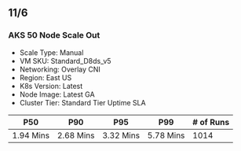 ## 11/6
### AKS 50 Node Scale Out
* Scale Type: Manual
* VM SKU: Standard_D8ds_v5
* Networking: Overlay CNI
* Region: East US
* K8s Version: Latest
* Node Image: Latest GA
* Cluster Tier: Standard Tier Uptime SLA

  
| P50 | P90 |  P95 | P99 | # of Runs|
| ----------------- | ----------------- | ----------------- | ----------------- |---------|
| 1.94 Mins|	2.68 Mins|	3.32 Mins|	5.78 Mins|	1014 |
